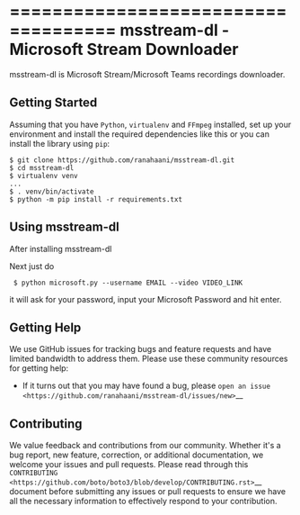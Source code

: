 ====================================
msstream-dl - Microsoft Stream Downloader 
====================================


msstream-dl is Microsoft Stream/Microsoft Teams recordings
downloader. 



Getting Started
---------------
Assuming that you have ``Python``, ``virtualenv`` and ``FFmpeg`` installed, set up your environment and install the required dependencies like this or you can install the library using ``pip``:

    $ git clone https://github.com/ranahaani/msstream-dl.git
    $ cd msstream-dl
    $ virtualenv venv
    ...
    $ . venv/bin/activate
    $ python -m pip install -r requirements.txt


Using msstream-dl
---------------

After installing msstream-dl 

Next just do

     $ python microsoft.py --username EMAIL --video VIDEO_LINK 

it will ask for your password, input your Microsoft Password and hit enter.


Getting Help
------------

We use GitHub issues for tracking bugs and feature requests and have limited
bandwidth to address them. Please use these community resources for getting
help:

* If it turns out that you may have found a bug, please `open an issue <https://github.com/ranahaani/msstream-dl/issues/new>`__


Contributing
------------

We value feedback and contributions from our community. Whether it's a bug report, new feature, correction, or additional documentation, we welcome your issues and pull requests. Please read through this `CONTRIBUTING <https://github.com/boto/boto3/blob/develop/CONTRIBUTING.rst>`__ document before submitting any issues or pull requests to ensure we have all the necessary information to effectively respond to your contribution.

